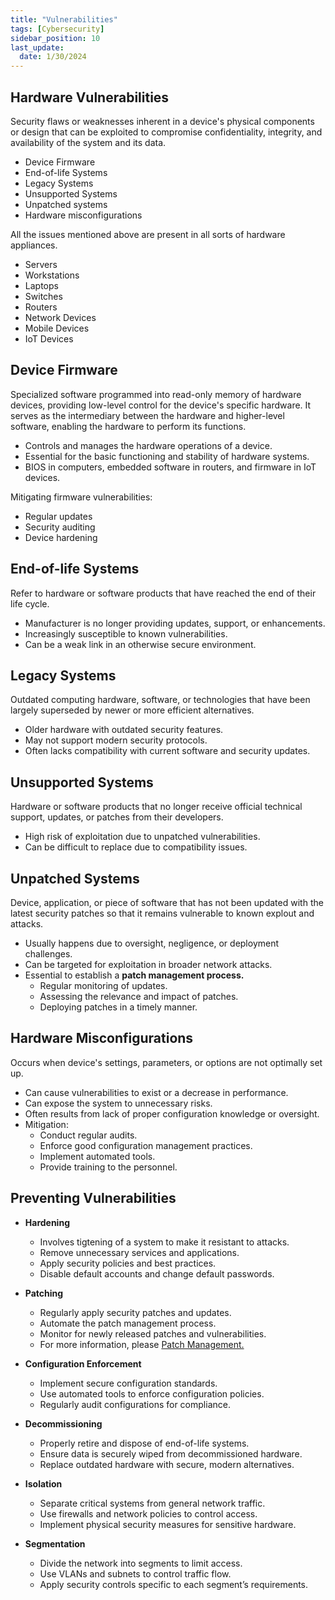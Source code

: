 ```yaml
---
title: "Vulnerabilities"
tags: [Cybersecurity]
sidebar_position: 10
last_update:
  date: 1/30/2024
---
```



## Hardware Vulnerabilities

Security flaws or weaknesses inherent in a device's physical components or design that can be exploited to compromise confidentiality, integrity, and availability of the system and its data.

- Device Firmware
- End-of-life Systems
- Legacy Systems
- Unsupported Systems
- Unpatched systems 
- Hardware misconfigurations

All the issues mentioned above are present in all sorts of hardware appliances.

- Servers 
- Workstations
- Laptops
- Switches
- Routers
- Network Devices 
- Mobile Devices
- IoT Devices

## Device Firmware

Specialized software programmed into read-only memory of hardware devices, providing low-level control for the device's specific hardware. It serves as the intermediary between the hardware and higher-level software, enabling the hardware to perform its functions.

- Controls and manages the hardware operations of a device.
- Essential for the basic functioning and stability of hardware systems.
- BIOS in computers, embedded software in routers, and firmware in IoT devices.

Mitigating firmware vulnerabilities:

- Regular updates 
- Security auditing
- Device hardening

## End-of-life Systems

Refer to hardware or software products that have reached the end of their life cycle.

- Manufacturer is no longer providing updates, support, or enhancements.
- Increasingly susceptible to known vulnerabilities.
- Can be a weak link in an otherwise secure environment.

## Legacy Systems

Outdated computing hardware, software, or technologies that have been largely superseded by newer or more efficient alternatives.

- Older hardware with outdated security features.
- May not support modern security protocols.
- Often lacks compatibility with current software and security updates.

## Unsupported Systems

Hardware or software products that no longer receive official technical support, updates, or patches from their developers. 

- High risk of exploitation due to unpatched vulnerabilities.
- Can be difficult to replace due to compatibility issues.

## Unpatched Systems 

Device, application, or piece of software that has not been updated with the latest security patches so that it remains vulnerable to known explout and attacks. 

- Usually happens due to oversight, negligence, or deployment challenges.
- Can be targeted for exploitation in broader network attacks.
- Essential to establish a **patch management process.**
    - Regular monitoring of updates.
    - Assessing the relevance and impact of patches.
    - Deploying patches in a timely manner.

## Hardware Misconfigurations

Occurs when device's settings, parameters, or options are not optimally set up.

- Can cause vulnerabilities to exist or a decrease in performance.
- Can expose the system to unnecessary risks.
- Often results from lack of proper configuration knowledge or oversight.
- Mitigation:
    - Conduct regular audits.
    - Enforce good configuration management practices.
    - Implement automated tools.
    - Provide training to the personnel.

## Preventing Vulnerabilities

- **Hardening**
  - Involves tigtening of a system to make it resistant to attacks.
  - Remove unnecessary services and applications.
  - Apply security policies and best practices.
  - Disable default accounts and change default passwords.

- **Patching**
  - Regularly apply security patches and updates.
  - Automate the patch management process.
  - Monitor for newly released patches and vulnerabilities.
  - For more information, please [Patch Management.](/docs/007-Cybersecurity/009-Security-Operations/052-Updates-and-Patches.md)

- **Configuration Enforcement**
  - Implement secure configuration standards.
  - Use automated tools to enforce configuration policies.
  - Regularly audit configurations for compliance.

- **Decommissioning**
  - Properly retire and dispose of end-of-life systems.
  - Ensure data is securely wiped from decommissioned hardware.
  - Replace outdated hardware with secure, modern alternatives.

- **Isolation**
  - Separate critical systems from general network traffic.
  - Use firewalls and network policies to control access.
  - Implement physical security measures for sensitive hardware.

- **Segmentation**
  - Divide the network into segments to limit access.
  - Use VLANs and subnets to control traffic flow.
  - Apply security controls specific to each segment’s requirements.


